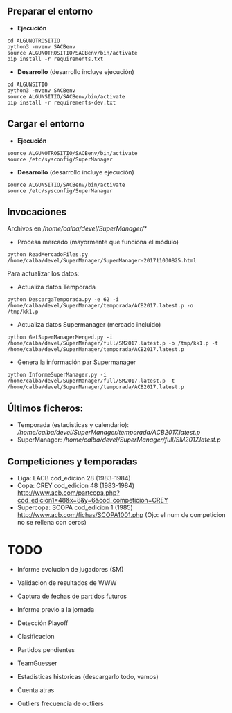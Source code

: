 
## Preparar el entorno

* **Ejecución**
~~~
cd ALGUNOTROSITIO
python3 -mvenv SACBenv
source ALGUNOTROSITIO/SACBenv/bin/activate
pip install -r requirements.txt
~~~

* **Desarrollo** (desarrollo incluye ejecución)
~~~
cd ALGUNSITIO
python3 -mvenv SACBenv
source ALGUNSITIO/SACBenv/bin/activate
pip install -r requirements-dev.txt
~~~

## Cargar el entorno

* **Ejecución**
~~~
source ALGUNOTROSITIO/SACBenv/bin/activate
source /etc/sysconfig/SuperManager
~~~

* **Desarrollo** (desarrollo incluye ejecución)
~~~
source ALGUNSITIO/SACBenv/bin/activate
source /etc/sysconfig/SuperManager
~~~


## Invocaciones

Archivos en */home/calba/devel/SuperManager/**

* Procesa mercado (mayormente que funciona el módulo)
~~~
python ReadMercadoFiles.py /home/calba/devel/SuperManager/SuperManager-201711030825.html
~~~
Para actualizar los datos:
* Actualiza datos Temporada
~~~
python DescargaTemporada.py -e 62 -i /home/calba/devel/SuperManager/temporada/ACB2017.latest.p -o /tmp/kk1.p
~~~
* Actualiza datos Supermanager (mercado incluido)
~~~
python GetSuperManagerMerged.py -i /home/calba/devel/SuperManager/full/SM2017.latest.p -o /tmp/kk1.p -t /home/calba/devel/SuperManager/temporada/ACB2017.latest.p
~~~
* Genera la información par Supermanager
~~~
python InformeSuperManager.py -i /home/calba/devel/SuperManager/full/SM2017.latest.p -t /home/calba/devel/SuperManager/temporada/ACB2017.latest.p
~~~

## Últimos ficheros:
* Temporada (estadisticas y calendario): */home/calba/devel/SuperManager/temporada/ACB2017.latest.p*
* SuperManager: */home/calba/devel/SuperManager/full/SM2017.latest.p*

## Competiciones y temporadas

* Liga: LACB cod_edicion 28 (1983-1984)
* Copa: CREY cod_edicion  48 (1983-1984) http://www.acb.com/partcopa.php?cod_edicion1=48&x=8&y=6&cod_competicion=CREY
* Supercopa: SCOPA cod_edicion 1 (1985) http://www.acb.com/fichas/SCOPA1001.php (Ojo: el num de competicion no se rellena con ceros)

# TODO

* Informe evolucion de jugadores (SM)
* Validacion de resultados de WWW
* Captura de fechas de partidos futuros
* Informe previo a la jornada
* Detección Playoff
* Clasificacion
* Partidos pendientes
* TeamGuesser
* Estadisticas historicas (descargarlo todo, vamos)
* Cuenta atras

* Outliers frecuencia de outliers
